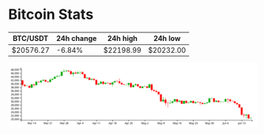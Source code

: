 # Bitcoin Stats

BTC/USDT|24h change|24h high|24h low|
|---|---|---|---|
|$20576.27|-6.84%|$22198.99|$20232.00|

<img src="./chart.svg">
